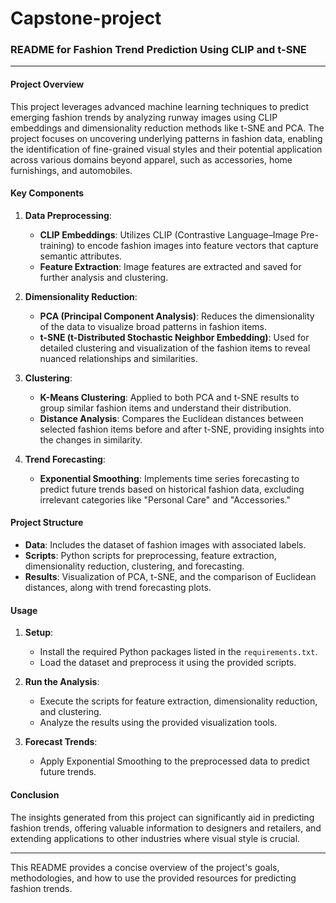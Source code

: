 # Capstone-project
### README for Fashion Trend Prediction Using CLIP and t-SNE

---

#### Project Overview

This project leverages advanced machine learning techniques to predict emerging fashion trends by analyzing runway images using CLIP embeddings and dimensionality reduction methods like t-SNE and PCA. The project focuses on uncovering underlying patterns in fashion data, enabling the identification of fine-grained visual styles and their potential application across various domains beyond apparel, such as accessories, home furnishings, and automobiles.

#### Key Components

1. **Data Preprocessing**:
   - **CLIP Embeddings**: Utilizes CLIP (Contrastive Language–Image Pre-training) to encode fashion images into feature vectors that capture semantic attributes.
   - **Feature Extraction**: Image features are extracted and saved for further analysis and clustering.

2. **Dimensionality Reduction**:
   - **PCA (Principal Component Analysis)**: Reduces the dimensionality of the data to visualize broad patterns in fashion items.
   - **t-SNE (t-Distributed Stochastic Neighbor Embedding)**: Used for detailed clustering and visualization of the fashion items to reveal nuanced relationships and similarities.

3. **Clustering**:
   - **K-Means Clustering**: Applied to both PCA and t-SNE results to group similar fashion items and understand their distribution.
   - **Distance Analysis**: Compares the Euclidean distances between selected fashion items before and after t-SNE, providing insights into the changes in similarity.

4. **Trend Forecasting**:
   - **Exponential Smoothing**: Implements time series forecasting to predict future trends based on historical fashion data, excluding irrelevant categories like "Personal Care" and "Accessories."

#### Project Structure

- **Data**: Includes the dataset of fashion images with associated labels.
- **Scripts**: Python scripts for preprocessing, feature extraction, dimensionality reduction, clustering, and forecasting.
- **Results**: Visualization of PCA, t-SNE, and the comparison of Euclidean distances, along with trend forecasting plots.

#### Usage

1. **Setup**:
   - Install the required Python packages listed in the `requirements.txt`.
   - Load the dataset and preprocess it using the provided scripts.

2. **Run the Analysis**:
   - Execute the scripts for feature extraction, dimensionality reduction, and clustering.
   - Analyze the results using the provided visualization tools.

3. **Forecast Trends**:
   - Apply Exponential Smoothing to the preprocessed data to predict future trends.

#### Conclusion

The insights generated from this project can significantly aid in predicting fashion trends, offering valuable information to designers and retailers, and extending applications to other industries where visual style is crucial.

---

This README provides a concise overview of the project's goals, methodologies, and how to use the provided resources for predicting fashion trends.
